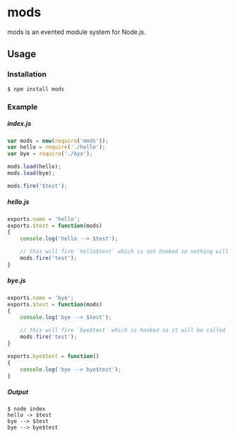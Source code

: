 # mods

mods is an evented module system for Node.js.

## Usage

### Installation

```
$ npm install mods
```

### Example

##### index.js
```javascript
var mods = new(require('mods'));
var hello = require('./hello');
var bye = require('./bye');

mods.load(hello);
mods.load(bye);

mods.fire('$test');
```

##### hello.js
```javascript
exports.name = 'hello';
exports.$test = function(mods)
{
	console.log('hello --> $test');

	// this will fire `hello$test` which is not hooked so nothing will happen
	mods.fire('test');
}
```

##### bye.js
```javascript
exports.name = 'bye';
exports.$test = function(mods)
{
	console.log('bye --> $test');

	// this will fire `bye$test` which is hooked so it will be called
	mods.fire('test');
}

exports.bye$test = function()
{
	console.log('bye --> bye$test');
}
```

##### Output
```
$ node index
hello -> $test
bye --> $test
bye --> bye$test
```
